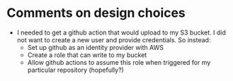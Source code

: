 # Comments on design choices

- I needed to get a github action that would upload to my S3 bucket. I did not want to create a new user and provide credentials. So instead:
  - Set up github as an identity provider with AWS
  - Create a role that can write to my bucket
  - Allow github actions to assume this role when triggered for my particular repository (hopefully?)
